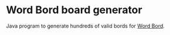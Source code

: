 # Word Bord board generator
Java program to generate hundreds of valid bords for <a href="https://wordbord.com"> Word Bord</a>.
